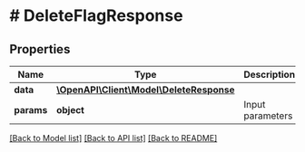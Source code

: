 # # DeleteFlagResponse

## Properties

Name | Type | Description | Notes
------------ | ------------- | ------------- | -------------
**data** | [**\OpenAPI\Client\Model\DeleteResponse**](DeleteResponse.md) |  |
**params** | **object** | Input parameters |

[[Back to Model list]](../../README.md#models) [[Back to API list]](../../README.md#endpoints) [[Back to README]](../../README.md)
